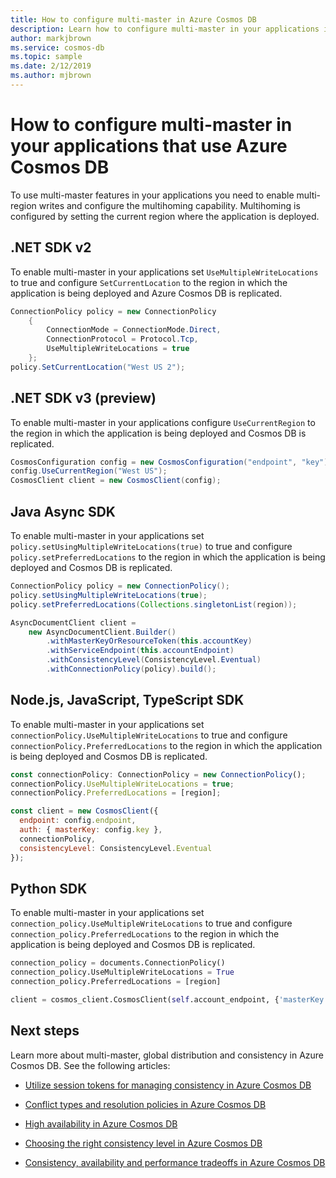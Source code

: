 ```yaml
---
title: How to configure multi-master in Azure Cosmos DB
description: Learn how to configure multi-master in your applications in Azure Cosmos DB
author: markjbrown
ms.service: cosmos-db
ms.topic: sample
ms.date: 2/12/2019
ms.author: mjbrown
---
```


# How to configure multi-master in your applications that use Azure Cosmos DB

To use multi-master features in your applications you need to enable multi-region writes and configure the multihoming capability. Multihoming is configured by setting the current region where the application is deployed.

## <a id="netv2"></a>.NET SDK v2

To enable multi-master in your applications set `UseMultipleWriteLocations` to true and configure `SetCurrentLocation` to the region in which the application is being deployed and Azure Cosmos DB is replicated.

```csharp
ConnectionPolicy policy = new ConnectionPolicy
    {
        ConnectionMode = ConnectionMode.Direct,
        ConnectionProtocol = Protocol.Tcp,
        UseMultipleWriteLocations = true
    };
policy.SetCurrentLocation("West US 2");
```

## <a id="netv3"></a>.NET SDK v3 (preview)

To enable multi-master in your applications configure `UseCurrentRegion` to the region in which the application is being deployed and Cosmos DB is replicated.

```csharp
CosmosConfiguration config = new CosmosConfiguration("endpoint", "key");
config.UseCurrentRegion("West US");
CosmosClient client = new CosmosClient(config);
```

## <a id="java"></a>Java Async SDK

To enable multi-master in your applications set `policy.setUsingMultipleWriteLocations(true)` to true and configure `policy.setPreferredLocations` to the region in which the application is being deployed and Cosmos DB is replicated.

```java
ConnectionPolicy policy = new ConnectionPolicy();
policy.setUsingMultipleWriteLocations(true);
policy.setPreferredLocations(Collections.singletonList(region));

AsyncDocumentClient client =
    new AsyncDocumentClient.Builder()
        .withMasterKeyOrResourceToken(this.accountKey)
        .withServiceEndpoint(this.accountEndpoint)
        .withConsistencyLevel(ConsistencyLevel.Eventual)
        .withConnectionPolicy(policy).build();
```

## <a id="javascript"></a>Node.js, JavaScript, TypeScript SDK

To enable multi-master in your applications set `connectionPolicy.UseMultipleWriteLocations` to true and configure `connectionPolicy.PreferredLocations` to the region in which the application is being deployed and Cosmos DB is replicated.

```javascript
const connectionPolicy: ConnectionPolicy = new ConnectionPolicy();
connectionPolicy.UseMultipleWriteLocations = true;
connectionPolicy.PreferredLocations = [region];

const client = new CosmosClient({
  endpoint: config.endpoint,
  auth: { masterKey: config.key },
  connectionPolicy,
  consistencyLevel: ConsistencyLevel.Eventual
});
```

## <a id="python"></a>Python SDK

To enable multi-master in your applications set `connection_policy.UseMultipleWriteLocations` to true and configure `connection_policy.PreferredLocations` to the region in which the application is being deployed and Cosmos DB is replicated.

```python
connection_policy = documents.ConnectionPolicy()
connection_policy.UseMultipleWriteLocations = True
connection_policy.PreferredLocations = [region]

client = cosmos_client.CosmosClient(self.account_endpoint, {'masterKey': self.account_key}, connection_policy, documents.ConsistencyLevel.Session)
```

## Next steps

Learn more about multi-master, global distribution and consistency in Azure Cosmos DB. See the following articles:

* [Utilize session tokens for managing consistency in Azure Cosmos DB](how-to-manage-consistency.md#utilize-session-tokens)

* [Conflict types and resolution policies in Azure Cosmos DB](conflict-resolution-policies.md)

* [High availability in Azure Cosmos DB](high-availability.md)

* [Choosing the right consistency level in Azure Cosmos DB](consistency-levels-choosing.md)

* [Consistency, availability and performance tradeoffs in Azure Cosmos DB](consistency-levels-tradeoffs.md)
